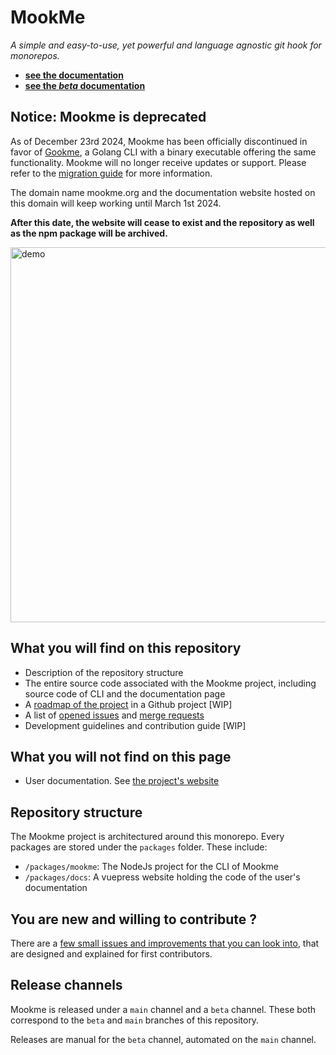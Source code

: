 # MookMe

*A simple and easy-to-use, yet powerful and language agnostic git hook for monorepos.*

- **[see the documentation](https://mookme.org)**
- **[see the *beta* documentation](https://beta.mookme.org)**

## Notice: Mookme is deprecated

As of December 23rd 2024, Mookme has been officially discontinued in favor of [Gookme](https://github.com/LMaxence/gookme), a Golang CLI with a binary executable offering the same functionality. Mookme will no longer receive updates or support. Please refer to the [migration guide](https://github.com/Escape-Technologies/mookme/raw/refs/heads/beta/MIGRATION.md) for more information.

The domain name mookme.org and the documentation website hosted on this domain will keep working until March 1st 2024.

**After this date, the website will cease to exist and the repository as well as the npm package will be archived.**

<img src="assets/banner.png" alt="demo" width="600"/>

## What you will find on this repository

- Description of the repository structure
- The entire source code associated with the Mookme project, including source code of CLI and the documentation page
- A [roadmap of the project](https://github.com/Escape-Technologies/mookme/projects) in a Github project [WIP]
- A list of [opened issues](https://github.com/Escape-Technologies/mookme/issues) and [merge requests](https://github.com/Escape-Technologies/mookme/pulls)
- Development guidelines and contribution guide [WIP]

## What you will not find on this page

- User documentation. See [the project's website](https://mookme.org)

## Repository structure

The Mookme project is architectured around this monorepo. Every packages are stored under the `packages` folder. These include:

- `/packages/mookme`: The NodeJs project for the CLI of Mookme
- `/packages/docs`: A vuepress website holding the code of the user's documentation

## You are new and willing to contribute ?

There are a [few small issues and improvements that you can look into](https://github.com/Escape-Technologies/mookme/labels/good%20first%20issue), that are designed and explained for first contributors.

## Release channels

Mookme is released under a `main` channel and a `beta` channel. These both correspond to the `beta` and `main` branches of this repository.

Releases are manual for the `beta` channel, automated on the `main` channel.
